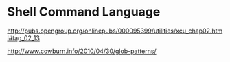 # Shell Command Language

http://pubs.opengroup.org/onlinepubs/000095399/utilities/xcu_chap02.html#tag_02_13

http://www.cowburn.info/2010/04/30/glob-patterns/
